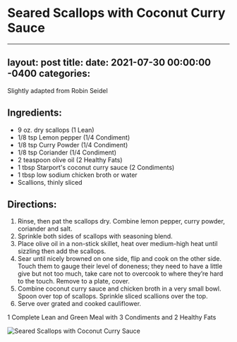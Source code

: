 # Seared Scallops with Coconut Curry Sauce

---
layout: post
title: 
date:   2021-07-30 00:00:00 -0400
categories: 
---

Slightly adapted from Robin Seidel

## Ingredients:
* 9 oz. dry scallops (1 Lean)
* 1/8 tsp Lemon pepper (1/4 Condiment)
* 1/8 tsp Curry Powder (1/4 Condiment)
* 1/8 tsp Coriander (1/4 Condiment)
* 2 teaspoon olive oil (2 Healthy Fats)
* 1 tbsp Starport's coconut curry sauce (2 Condiments)
* 1 tbsp low sodium chicken broth or water
* Scallions, thinly sliced

## 

## Directions:
1. Rinse, then pat the scallops dry. Combine lemon pepper, curry powder, coriander and salt. 
2. Sprinkle both sides of scallops with seasoning blend. 
3. Place olive oil in a non-stick skillet, heat over medium-high heat until sizzling then add the scallops. 
4. Sear until nicely browned on one side, flip and cook on the other side. Touch them to gauge their level of doneness; they need to have a little give but not too much, take care not to overcook to where they’re hard to the touch. Remove to a plate, cover.
5. Combine coconut curry sauce and chicken broth in a very small bowl. Spoon over top of scallops. Sprinkle sliced scallions over the top. 
6. Serve over grated and cooked cauliflower.

1 Complete Lean and Green Meal with 3 Condiments and 2 Healthy Fats

![Seared Scallops with Coconut Curry Sauce](/images/Seared%20Scallops%20with%20Coconut%20Curry%20Sauce.png)

